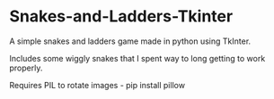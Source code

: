 # Snakes-and-Ladders-Tkinter

A simple snakes and ladders game made in python using TkInter.

Includes some wiggly snakes that I spent way to long getting to work properly.

Requires PIL to rotate images - pip install pillow
